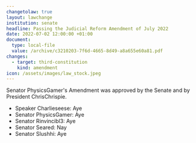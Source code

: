 ```yaml
---
changetolaw: true
layout: lawchange
institution: senate
headline: Passing the Judicial Reform Amendment of July 2022
date: 2022-07-02 12:00:00 +01:00
document:
  type: local-file
  value: /archive/c3210203-7f6d-4665-8d49-a8a655e60a81.pdf
changes:
  - target: third-constitution
    kind: amendment
icon: /assets/images/law_stock.jpeg
---
```

Senator PhysicsGamer's Amendment was approved by the Senate and by President ChrisChrispie.<!--more-->

- Speaker Charlieseese: Aye
- Senator PhysicsGamer: Aye
- Senator Rinvincibl3: Aye
- Senator Seared: Nay
- Senator Slushhi: Aye
